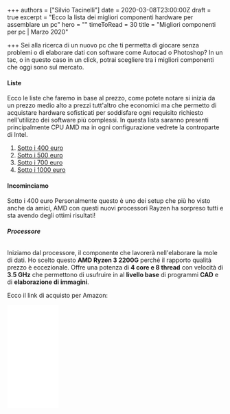 +++
authors = ["Silvio Tacinelli"]
date = 2020-03-08T23:00:00Z
draft = true
excerpt = "Ecco la lista dei migliori componenti hardware per assemblare un pc"
hero = ""
timeToRead = 30
title = "Migliori componenti per pc | Marzo 2020"

+++
Sei alla ricerca di un nuovo pc che ti permetta di giocare senza problemi o di elaborare dati con software come Autocad o Photoshop? In un tac, o in questo caso in un click, potrai scegliere tra i migliori componenti che oggi sono sul mercato.

#### **Liste**

Ecco le liste che faremo in base al prezzo, come potete notare si inizia da un prezzo medio alto a prezzi tutt'altro che economici ma che permetto di acquistare hardware sofisticati per soddisfare ogni requisito richiesto nell'utilizzo dei software più complessi. In questa lista saranno presenti principalmente CPU AMD ma in ogni configurazione vedrete la controparte di Intel.

1. <a href="#400">Sotto i 400 euro</a>
2. <a href="#500">Sotto i 500 euro</a>
3. <a href="#700">Sotto i 700 euro</a>
4. <a href="#1000">Sotto i 1000 euro</a>

#### **Incominciamo**

<a name="400">Sotto i 400 euro</a>
Personalmente questo è uno dei setup che più ho visto anche da amici, AMD con questi nuovi processori Rayzen ha sorpreso tutti e sta avendo degli ottimi risultati!

###### **Processore**

Iniziamo dal processore, il componente che lavorerà nell'elaborare la mole di dati. Ho scelto questo **AMD Ryzen 3 2200G** perché il rapporto qualità prezzo è eccezionale. Offre una potenza di **4 core e 8 thread** con velocità di **3.5 GHz** che permettono di usufruire in al **livello base** di programmi **CAD** e di **elaborazione di immagini**.

Ecco il link di acquisto per Amazon: 

<iframe style="width:120px;height:240px;" marginwidth="0" marginheight="0" scrolling="no" frameborder="0" src="//rcm-eu.amazon-adsystem.com/e/cm?lt1=_blank&bc1=000000&IS2=1&bg1=FFFFFF&fc1=000000&lc1=0000FF&t=inuntac-21&o=29&p=8&l=as4&m=amazon&f=ifr&ref=as_ss_li_til&asins=B079D3DBNM&linkId=c713cb2aa28da511b5140177fb77444a"></iframe>